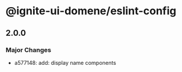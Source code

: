 # @ignite-ui-domene/eslint-config

## 2.0.0

### Major Changes

- a577148: add: display name components
